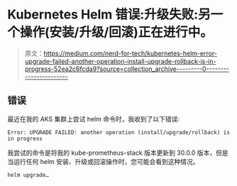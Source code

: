 # Kubernetes Helm 错误:升级失败:另一个操作(安装/升级/回滚)正在进行中。

> 原文：<https://medium.com/nerd-for-tech/kubernetes-helm-error-upgrade-failed-another-operation-install-upgrade-rollback-is-in-progress-52ea2c6fcda9?source=collection_archive---------0----------------------->

## 错误

最近在我的 AKS 集群上尝试 helm 命令时，我收到了以下错误:

```
Error: UPGRADE FAILED: another operation (install/upgrade/rollback) is in progress
```

我尝试的命令是将我的 kube-prometheus-stack 版本更新到 30.0.0 版本，但是当运行任何 helm 安装、升级或回滚操作时，您可能会看到这种情况。

```
helm upgrade…
```